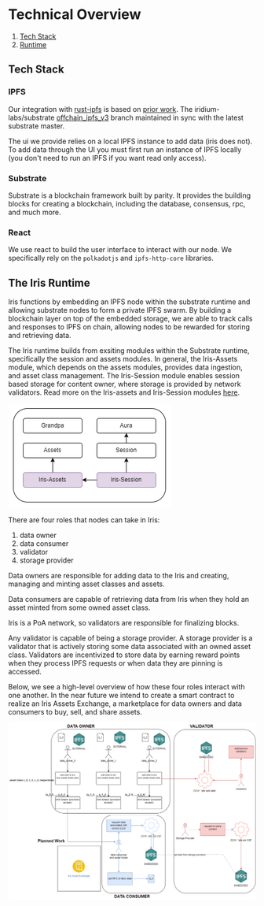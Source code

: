# Technical Overview

1. [Tech Stack](#tech-stack)
3. [Runtime](#the-iris-runtime)

## Tech Stack

### IPFS

Our integration with [rust-ipfs](https://github.com/rs-ipfs/rust-ipfs) is based on [prior work](https://rs-ipfs.github.io/offchain-ipfs-manual/introduction.html). The iridium-labs/substrate [offchain_ipfs_v3](https://github.com/iridium-labs/substrate/tree/offchain_ipfs_v3) branch maintained in sync with the latest substrate master.

The ui we provide relies on a local IPFS instance to add data (iris does not). To add data through the UI you must first run an instance of IPFS locally (you don't need to run an IPFS if you want read only access).

### Substrate

Substrate is a blockchain framework built by parity. It provides the building blocks for creating a blockchain, including the database, consensus, rpc, and much more.

### React

We use react to build the user interface to interact with our node. We specifically rely on the `polkadotjs` and `ipfs-http-core` libraries.

## The Iris Runtime

Iris functions by embedding an IPFS node within the substrate runtime and allowing substrate nodes to form a private IPFS swarm. By building a blockchain layer on top of the embedded storage, we are able to track calls and responses to IPFS on chain, allowing nodes to be rewarded for storing and retrieving data.

The Iris runtime builds from exsiting modules within the Substrate runtime, specifically the session and assets modules. In general, the Iris-Assets module, which depends on the assets modules, provides data ingestion, and asset class management. The Iris-Session module enables session based storage for content owner, where storage is provided by network validators. Read more on the Iris-assets and Iris-Session modules [here](./pallets.md).

![runtime modules](./resources/runtime_modules.png)

There are four roles that nodes can take in Iris:

1. data owner
2. data consumer
3. validator
4. storage provider

Data owners are responsible for adding data to the Iris and creating, managing and minting asset classes and assets.

Data consumers are capable of retrieving data from Iris when they hold an asset minted from some owned asset class.

Iris is a PoA network, so validators are responsible for finalizing blocks.

Any validator is capable of being a storage provider. A storage provider is a validator that is actively storing some data associated with an owned asset class. Validators are incentivized to store data by earning reward points when they process IPFS requests or when data they are pinning is accessed.

Below, we see a high-level overview of how these four roles interact with one another. In the near future we intend to create a smart contract to realize an Iris Assets Exchange, a marketplace for data owners and data consumers to buy, sell, and share assets.

![iris-overview](./resources/iris_overview.png)
